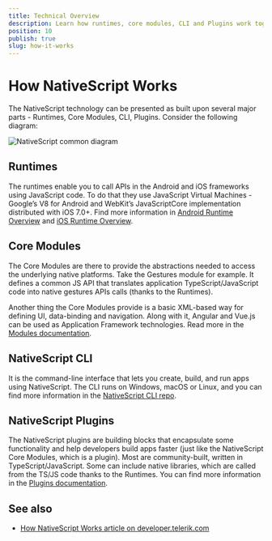 ```yaml
---
title: Technical Overview
description: Learn how runtimes, core modules, CLI and Plugins work together to provide easy access to native APIs and help you build truly native mobile apps with NativeScript
position: 10
publish: true
slug: how-it-works
---
```


# How NativeScript Works

The NativeScript technology can be presented as built upon several major parts - Runtimes, Core Modules, CLI, Plugins. Consider the following diagram:

![NativeScript common diagram](../img/ns-common.png)

## Runtimes

The runtimes enable you to call APIs in the Android and iOS frameworks using JavaScript code. To do that they use JavaScript Virtual Machines - Google’s V8 for Android and WebKit’s JavaScriptCore implementation distributed with iOS 7.0+. Find more information in [Android Runtime Overview](../runtimes/android/overview.md) and [iOS Runtime Overview](../runtimes/ios/Overview.md).

## Core Modules

The Core Modules are there to provide the abstractions needed to access the underlying native platforms. Take the Gestures module for example. It defines a common JS API that translates application TypeScript/JavaScript code into native gestures APIs calls (thanks to the Runtimes).

Another thing the Core Modules provide is a basic XML-based way for defining UI, data-binding and navigation. Along with it, Angular and Vue.js can be used as Application Framework technologies. Read more in the [Modules documentation](../core-concepts/modules.md).

## NativeScript CLI

It is the command-line interface that lets you create, build, and run apps using NativeScript. The CLI runs on Windows, macOS or Linux, and you can find more information in the [NativeScript CLI repo](https://github.com/NativeScript/nativescript-cli).

## NativeScript Plugins

The NativeScript plugins are building blocks that encapsulate some functionality and help developers build apps faster (just like the NativeScript Core Modules, which is a plugin). Most are community-built, written in TypeScript/JavaScript. Some can include native libraries, which are called from the TS/JS code thanks to the Runtimes. You can find more information in the [Plugins documentation](../plugins/plugins.md).

## See also
* [How NativeScript Works article on developer.telerik.com](https://developer.telerik.com/featured/nativescript-works/)

